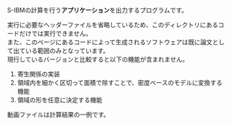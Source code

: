 S-IBMの計算を行う**アプリケーション**を出力するプログラムです。

実行に必要なヘッダーファイルを省略しているため、このディレクトリにあるコードだけでは実行できません。
<br>また、このページにあるコードによって生成されるソフトウェアは既に論文として出ている範囲のみとなっています。
<br>現行しているバージョンと比較すると以下の機能が含まれません。
1. 寄生関係の実装
1. 領域内を細かく区切って面積で除すことで、密度ベースのモデルに変換する機能
1. 領域の形を任意に決定する機能


動画ファイルは計算結果の一例です。
